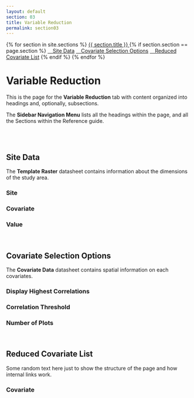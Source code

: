```yaml
---
layout: default
section: 03
title: Variable Reduction
permalink: section03
---
```



<!--- Sidebar Navigation Menu --->
<div class="sidenav">
    {% for section in site.sections %}
        <a href="{{site.baseurl}}{{ section.url }}"> {{ section.title }}</b> </a>
        {% if section.section == page.section %}
            <a href="#heading01"> &emsp;Site Data</a>
            <a href="#heading02"> &emsp;Covariate Selection Options</a>
            <a href="#heading03"> &emsp;Reduced Covariate List</a>
        {% endif %}
    {% endfor %}
</div>

# **Variable Reduction**

This is the page for the **Variable Reduction** tab with content organized into headings and, optionally, subsections.

The **Sidebar Navigation Menu** lists all the headings within the page, and all the Sections within the Reference guide. 

<br>
<br>

<p id="heading01"> <h2>Site Data</h2> </p>

The **Template Raster** datasheet contains information about the dimensions of the study area.

### Site

### Covariate

### Value

<br>

<p id="heading02"> <h2>Covariate Selection Options</h2> </p>

The **Covariate Data** datasheet contains spatial information on each covariates.

### Display Highest Correlations

### Correlation Threshold

### Number of Plots


<br>

<p id="heading03"> <h2>Reduced Covariate List</h2> </p>

Some random text here just to show the structure of the page and how internal links work.

### Covariate

<br>

